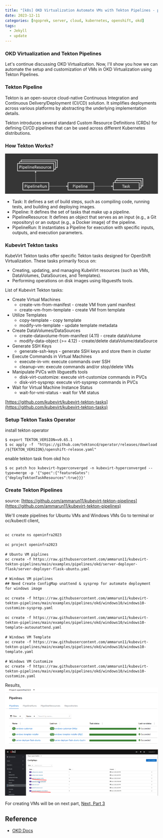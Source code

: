 ```yaml
---
title: "[k8s] OKD Virtualization Automate VMs with Tekton Pipelines - part 2"
date: 2023-12-11
categories: [ngoprek, server, cloud, kubernetes, openshift, okd]
tags:
  - Jekyll
  - update
---
```


### OKD Virtualization and Tekton Pipelines
Let's continue discussing OKD Virtualization. Now, I'll show you how we can automate the setup and customization of VMs in OKD Virtualization using Tekton Pipelines.

### Tekton Pipeline
Tekton is an open-source cloud-native Continuous Integration and Continuous Delivery/Deployment (CI/CD) solution. It simplifies deployments across various platforms by abstracting the underlying implementation details.

Tekton introduces several standard Custom Resource Definitions (CRDs) for defining CI/CD pipelines that can be used across different Kubernetes distributions.

### How Tekton Works?

![image11](https://raw.githubusercontent.com/ammarun11/ammarun11.github.io/master/static/img/_posts/okd11.png)

- Task: It defines a set of build steps, such as compiling code, running tests, and building and deploying images.
- Pipeline: It defines the set of tasks that make up a pipeline.
- PipelineResource: It defines an object that serves as an input (e.g., a Git repository) or an output (e.g., a Docker image) of the pipeline.
- PipelineRun: It instantiates a Pipeline for execution with specific inputs, outputs, and execution parameters.

### Kubevirt Tekton tasks
KubeVirt Tekton tasks offer specific Tekton tasks designed for OpenShift Virtualization. These tasks primarily focus on:
- Creating, updating, and managing KubeVirt resources (such as VMs, DataVolumes, DataSources, and Templates).
- Performing operations on disk images using libguestfs tools.

List of Kubevirt Tekton tasks:
- Create Virtual Machines
  - create-vm-from-manifest - create VM from yaml manifest
  - create-vm-from-template - create VM from template
- Utilize Templates
  - copy-template - copy template
  - modify-vm-template - update template metadata
- Create DataVolumes/DataSources
  - create-datavolume-from-manifest (4.11) - create dataVolume
  - modify-data-object (>= 4.12) - create/delete dataVolume/dataSource
- Generate SSH Keys
  - generate-ssh-keys - generate SSH keys and store them in cluster
- Execute Commands in Virtual Machines
  - execute-in-vm: execute commands over SSH
  - cleanup-vm: execute commands and/or stop/delete VMs
- Manipulate PVCs with libguestfs tools
  - disk-virt-customize: execute virt-customize commands in PVCs
  - disk-virt-sysprep: execute virt-sysprep commands in PVCs
- Wait for Virtual Machine Instance Status
  - wait-for-vmi-status - wait for VM status

[https://github.com/kubevirt/kubevirt-tekton-tasks](https://github.com/kubevirt/kubevirt-tekton-tasks)

### Setup Tekton Tasks Operator 

install tekton operator
```
$ export TEKTON_VERSION=v0.65.1
$ oc apply -f  "https://github.com/tektoncd/operator/releases/download
/${TEKTON_VERSION}/openshift-release.yaml"
```

enable tekton task from okd hco
```
$ oc patch hco kubevirt-hyperconverged -n kubevirt-hyperconverged --type=merge -p '{"spec":{"featureGates":{"deployTektonTaskResources":true}}}'
```

### Create Tekton Pipelines
source: [https://github.com/ammarun11/kubevirt-tekton-pipelines](https://github.com/ammarun11/kubevirt-tekton-pipelines)

We'll create pipelines for Ubuntu VMs and Windows VMs
Go to terminal or oc/kubectl client, 
```

oc create ns openinfra2023

oc project openinfra2023

# Ubuntu VM piplines
oc create -f https://raw.githubusercontent.com/ammarun11/kubevirt-tekton-pipelines/main/examples/pipelines/okd/server-deployer-flask/server-deployer-flask-ubuntu.yaml

# Windows VM pipelines
## Need Create ConfigMap unattend & sysprep for automate deployment for windows image

oc create -f https://raw.githubusercontent.com/ammarun11/kubevirt-tekton-pipelines/main/examples/pipelines/okd/windows10/windows10-customize-sysprep.yaml

oc create -f https://raw.githubusercontent.com/ammarun11/kubevirt-tekton-pipelines/main/examples/pipelines/okd/windows10/windows10-template-autounattend.yaml

# Windows VM Template
oc create -f https://raw.githubusercontent.com/ammarun11/kubevirt-tekton-pipelines/main/examples/pipelines/okd/windows10/windows10-template.yaml

# Windows VM Customize
oc create -f https://raw.githubusercontent.com/ammarun11/kubevirt-tekton-pipelines/main/examples/pipelines/okd/windows10/windows10-customize.yaml

```

Results,
![image12](https://raw.githubusercontent.com/ammarun11/ammarun11.github.io/master/static/img/_posts/okd12.png)

![image13](https://raw.githubusercontent.com/ammarun11/ammarun11.github.io/master/static/img/_posts/okd13.png)

For creating VMs will be on next part,
[Next, Part 3](https://ammarun.my.id/ngoprek/server/cloud/kubernetes/openshift/okd/OKD-virtualization-part3/)

## Reference
-   [OKD Docs](https://docs.okd.io/4.13/virt/about-virt.html)
